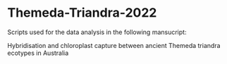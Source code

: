 # Themeda-Triandra-2022
Scripts used for the data analysis in the following mansucript:

Hybridisation and chloroplast capture between ancient Themeda triandra ecotypes in Australia
